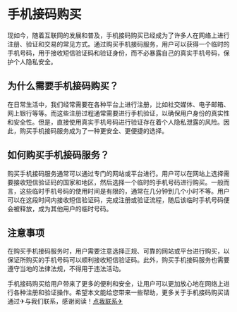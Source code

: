 # 手机接码购买

现如今，随着互联网的发展和普及，手机接码购买已经成为了许多人在网络上进行注册、验证和交易的常见方式。通过购买手机接码服务，用户可以获得一个临时的手机号码，用于接收短信验证码和验证身份，而不必暴露自己的真实手机号码，保护个人隐私安全。

## 为什么需要手机接码购买？

在日常生活中，我们经常需要在各种平台上进行注册，比如社交媒体、电子邮箱、网上银行等等。而这些注册过程通常需要进行手机验证，以确保用户身份的真实性和安全性。但是，直接使用真实手机号码进行验证存在着个人隐私泄露的风险。因此，购买手机接码服务成为了一种更安全、更便捷的选择。

## 如何购买手机接码服务？

购买手机接码服务通常可以通过专门的网站或平台进行。用户可以在网站上选择需要接收短信验证码的国家和地区，然后选择一个临时的手机号码进行购买。一般而言，这些临时手机号码的使用时间是有限的，通常在几分钟到几个小时不等。用户可以在这段时间内接收短信验证码，完成注册或验证流程，随后该临时手机号码便会被释放，成为其他用户的临时号码。

## 注意事项

在购买手机接码服务时，用户需要注意选择正规、可靠的网站或平台进行购买，以保证所购买的手机号码可以顺利接收短信验证码。此外，购买手机接码服务也需要遵守当地的法律法规，不得用于违法活动。

手机接码购买给用户带来了更多的便利和安全，让用户可以更加放心地在网络上进行各种注册和验证操作。希望本文能给您带来一些帮助，更多关于手机接码购买请通过✈与我们联系，感谢阅读！[点我联系✈](https://chat.G208.com)